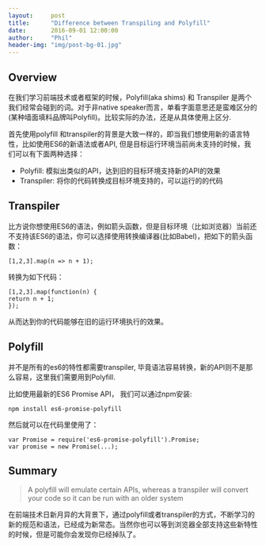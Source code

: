 ```yaml
---
layout:     post
title:      "Difference between Transpiling and Polyfill"
date:       2016-09-01 12:00:00
author:     "Phil"
header-img: "img/post-bg-01.jpg"
---
```


## Overview
<p>在我们学习前端技术或者框架的时候，Polyfill(aka shims) 和 Transpiler
是两个我们经常会碰到的词。对于非native speaker而言，单看字面意思还是蛮难区分的 (某种墙面填料品牌叫Polyfill)。比较实际的办法，还是从具体使用上区分.</p>

首先使用polyfill 和transpiler的背景是大致一样的，即当我们想使用新的语言特性，比如使用ES6的新语法或者API, 但是目标运行环境当前尚未支持的时候，我们可以有下面两种选择：

* Polyfill: 模拟出类似的API，达到旧的目标环境支持新的API的效果
* Transpiler: 将你的代码转换成目标环境支持的，可以运行的的代码

## Transpiler

比方说你想使用ES6的语法，例如箭头函数，但是目标环境（比如浏览器）当前还不支持该ES6的语法，你可以选择使用转换编译器(比如Babel)，把如下的箭头函数：

    [1,2,3].map(n => n + 1);

转换为如下代码：

    [1,2,3].map(function(n) {
    return n + 1;
    });

从而达到你的代码能够在旧的运行环境执行的效果。

## Polyfill

并不是所有的es6的特性都需要transpiler, 毕竟语法容易转换，新的API则不是那么容易，这里我们需要用到Polyfill.

比如使用最新的ES6 Promise API， 我们可以通过npm安装:

    npm install es6-promise-polyfill

然后就可以在代码里使用了：

    var Promise = require('es6-promise-polyfill').Promise;
    var promise = new Promise(...);



## Summary

>A polyfill will emulate certain APIs, whereas a transpiler will convert your code so it can be run with an older system

在前端技术日新月异的大背景下，通过polyfill或者transpiler的方式，不断学习的新的规范和语法，已经成为新常态。当然你也可以等到浏览器全部支持这些新特性的时候，但是可能你会发现你已经掉队了。
